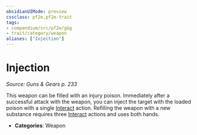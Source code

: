 ```yaml
---
obsidianUIMode: preview
cssclass: pf2e,pf2e-trait
tags:
- compendium/src/pf2e/g&g
- trait/category/weapon
aliases: ["Injection"]
---
```

# Injection  
*Source: Guns & Gears p. 233*  

This weapon can be filled with an injury poison. Immediately after a successful attack with the weapon, you can inject the target with the loaded poison with a single [Interact](/rules/actions/interact.md) action. Refilling the weapon with a new substance requires three [Interact](/rules/actions/interact.md) actions and uses both hands.

- **Categories**: Weapon